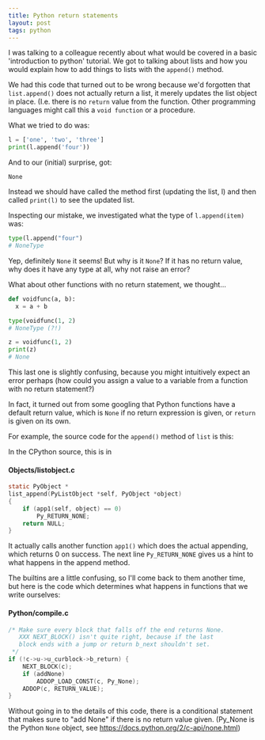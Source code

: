 ```yaml
---
title: Python return statements
layout: post
tags: python
---
```


I was talking to a colleague recently about what would be covered in a basic 'introduction to python' tutorial. We got to talking about lists and how you would explain how to add things to lists with the `append()` method.

We had this code that turned out to be wrong because we'd forgotten that `list.append()` does not actually return a list, it merely updates the list object in place. (I.e. there is no `return` value from the function. Other programming languages might call this a `void function` or a procedure.

What we tried to do was:

```python
l = ['one', 'two', 'three']
print(l.append('four'))
```

And to our (initial) surprise, got:

```
None
```

Instead we should have called the method first (updating the list, l) and then called `print(l)` to see the updated list.

Inspecting our mistake, we investigated what the type of `l.append(item)` was:

```python
type(l.append("four")
# NoneType
```

Yep, definitely `None` it seems! But why is it `None`? If it has no return value, why does it have any type at all, why not raise an error? 

What about other functions with no return statement, we thought...

```python
def voidfunc(a, b):
  x = a + b

type(voidfunc(1, 2)
# NoneType (?!)

z = voidfunc(1, 2)
print(z)
# None
```

This last one is slightly confusing, because you might intuitively expect an error perhaps (how could you assign a value to a variable from a function with no return statement?)

In fact, it turned out from some googling that Python functions have a default return value, which is `None` if no return expression is given, or `return` is given on its own.

For example, the source code for the `append()` method of `list` is this:

In the CPython source, this is in 

#### Objects/listobject.c

```c
static PyObject *
list_append(PyListObject *self, PyObject *object)
{
    if (app1(self, object) == 0)
        Py_RETURN_NONE;
    return NULL;
}
```

It actually calls another function `app1()` which does the actual appending, which returns 0 on success. The next line `Py_RETURN_NONE` gives us a hint to what happens in the append method. 

The builtins are a little confusing, so I'll come back to them another time, but here is the code which determines what happens in functions that we write ourselves:

#### Python/compile.c

```c
/* Make sure every block that falls off the end returns None.
   XXX NEXT_BLOCK() isn't quite right, because if the last
   block ends with a jump or return b_next shouldn't set.
 */
if (!c->u->u_curblock->b_return) {
    NEXT_BLOCK(c);
    if (addNone)
        ADDOP_LOAD_CONST(c, Py_None);
    ADDOP(c, RETURN_VALUE);
}
```

Without going in to the details of this code, there is a conditional statement that makes sure to "add None" if there is no return value given. (Py_None is the Python `None` object, see https://docs.python.org/2/c-api/none.html)






